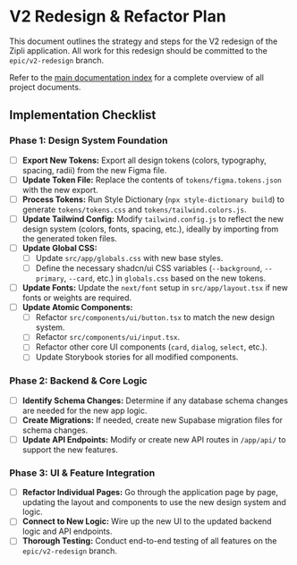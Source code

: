 # V2 Redesign & Refactor Plan

This document outlines the strategy and steps for the V2 redesign of the Zipli application. All work for this redesign should be committed to the `epic/v2-redesign` branch.

Refer to the [main documentation index](./README.md) for a complete overview of all project documents.

## Implementation Checklist

### Phase 1: Design System Foundation
- [ ] **Export New Tokens:** Export all design tokens (colors, typography, spacing, radii) from the new Figma file.
- [ ] **Update Token File:** Replace the contents of `tokens/figma.tokens.json` with the new export.
- [ ] **Process Tokens:** Run Style Dictionary (`npx style-dictionary build`) to generate `tokens/tokens.css` and `tokens/tailwind.colors.js`.
- [ ] **Update Tailwind Config:** Modify `tailwind.config.js` to reflect the new design system (colors, fonts, spacing, etc.), ideally by importing from the generated token files.
- [ ] **Update Global CSS:**
    - [ ] Update `src/app/globals.css` with new base styles.
    - [ ] Define the necessary shadcn/ui CSS variables (`--background`, `--primary`, `--card`, etc.) in `globals.css` based on the new tokens.
- [ ] **Update Fonts:** Update the `next/font` setup in `src/app/layout.tsx` if new fonts or weights are required.
- [ ] **Update Atomic Components:**
    - [ ] Refactor `src/components/ui/button.tsx` to match the new design system.
    - [ ] Refactor `src/components/ui/input.tsx`.
    - [ ] Refactor other core UI components (`card`, `dialog`, `select`, etc.).
    - [ ] Update Storybook stories for all modified components.

### Phase 2: Backend & Core Logic
- [ ] **Identify Schema Changes:** Determine if any database schema changes are needed for the new app logic.
- [ ] **Create Migrations:** If needed, create new Supabase migration files for schema changes.
- [ ] **Update API Endpoints:** Modify or create new API routes in `/app/api/` to support the new features.

### Phase 3: UI & Feature Integration
- [ ] **Refactor Individual Pages:** Go through the application page by page, updating the layout and components to use the new design system and logic.
- [ ] **Connect to New Logic:** Wire up the new UI to the updated backend logic and API endpoints.
- [ ] **Thorough Testing:** Conduct end-to-end testing of all features on the `epic/v2-redesign` branch. 